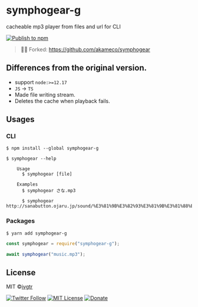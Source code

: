 # symphogear-g

cacheable mp3 player from files and url for CLI

[![Publish to npm](https://github.com/ivgtr/symphogear-g/actions/workflows/publish.yml/badge.svg)](https://github.com/ivgtr/symphogear-g/actions/workflows/publish.yml)

> 📌✨ Forked: https://github.com/akameco/symphogear

## Differences from the original version.

- support `node:>=12.17`
- `JS` -> `TS`
- Made file writing stream.
- Deletes the cache when playback fails.

## Usages

### CLI

```shell
$ npm install --global symphogear-g
```

```shell
$ symphogear --help

	Usage
	  $ symphogear [file]

	Examples
	  $ symphogear さな.mp3

	  $ symphogear http://sanabutton.ojaru.jp/sound/%E3%81%9B%E3%82%93%E3%81%9B%E3%81%88%E3%81%A8%E3%81%AA%E3%81%84%E3%81%97%E3%82%87%E3%81%B0%E3%81%AA%E3%81%97/%E3%81%A4%E3%81%8E%E3%81%A4%E3%81%8E%E3%81%A4%E3%83%BC%E3%81%8E06.mp3
```

### Packages

```shell
$ yarn add symphogear-g
```

```js
const symphogear = require("symphogear-g");

await symphogear("music.mp3");
```

## License

MIT ©[ivgtr](https://github.com/ivgtr)

[![Twitter Follow](https://img.shields.io/twitter/follow/ivgtr?style=social)](https://twitter.com/ivgtr) [![MIT License](http://img.shields.io/badge/license-MIT-blue.svg?style=flat)](LICENSE) [![Donate](https://img.shields.io/badge/%EF%BC%84-support-green.svg?style=flat-square)](https://www.buymeacoffee.com/ivgtr)
